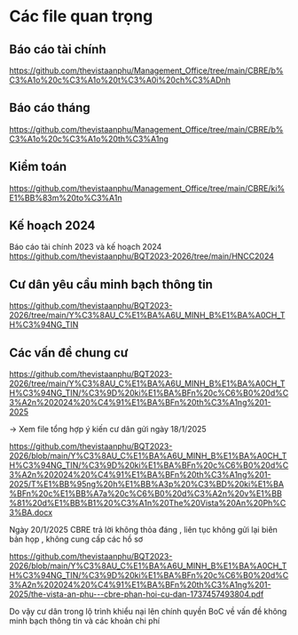 # Các file quan trọng
## Báo cáo tài chính 
https://github.com/thevistaanphu/Management_Office/tree/main/CBRE/b%C3%A1o%20c%C3%A1o%20t%C3%A0i%20ch%C3%ADnh

## Báo cáo tháng
https://github.com/thevistaanphu/Management_Office/tree/main/CBRE/b%C3%A1o%20c%C3%A1o%20th%C3%A1ng

## Kiểm toán
https://github.com/thevistaanphu/Management_Office/tree/main/CBRE/ki%E1%BB%83m%20to%C3%A1n

## Kế hoạch 2024
Báo cáo tài chính 2023 và kế hoạch 2024 
https://github.com/thevistaanphu/BQT2023-2026/tree/main/HNCC2024

## Cư dân yêu cầu minh bạch thông tin

https://github.com/thevistaanphu/BQT2023-2026/tree/main/Y%C3%8AU_C%E1%BA%A6U_MINH_B%E1%BA%A0CH_TH%C3%94NG_TIN

## Các vấn đề chung cư 

https://github.com/thevistaanphu/BQT2023-2026/tree/main/Y%C3%8AU_C%E1%BA%A6U_MINH_B%E1%BA%A0CH_TH%C3%94NG_TIN/%C3%9D%20ki%E1%BA%BFn%20c%C6%B0%20d%C3%A2n%202024%20%C4%91%E1%BA%BFn%20th%C3%A1ng%201-2025

-> Xem file tổng hợp ý kiến cư dân gửi ngày 18/1/2025 

https://github.com/thevistaanphu/BQT2023-2026/blob/main/Y%C3%8AU_C%E1%BA%A6U_MINH_B%E1%BA%A0CH_TH%C3%94NG_TIN/%C3%9D%20ki%E1%BA%BFn%20c%C6%B0%20d%C3%A2n%202024%20%C4%91%E1%BA%BFn%20th%C3%A1ng%201-2025/T%E1%BB%95ng%20h%E1%BB%A3p%20%C3%BD%20ki%E1%BA%BFn%20c%E1%BB%A7a%20c%C6%B0%20d%C3%A2n%20v%E1%BB%81%20d%E1%BB%B1%20%C3%A1n%20The%20Vista%20An%20Ph%C3%BA.docx

Ngày 20/1/2025 CBRE trả lời không thỏa đáng , liên tục không gửi lại biên bản họp , không cung cấp các hồ sơ 

https://github.com/thevistaanphu/BQT2023-2026/blob/main/Y%C3%8AU_C%E1%BA%A6U_MINH_B%E1%BA%A0CH_TH%C3%94NG_TIN/%C3%9D%20ki%E1%BA%BFn%20c%C6%B0%20d%C3%A2n%202024%20%C4%91%E1%BA%BFn%20th%C3%A1ng%201-2025/the-vista-an-phu---cbre-phan-hoi-cu-dan-1737457493804.pdf

Do vậy cư dân trong lộ trình khiểu nại lên chính quyền BoC về vấn đề không minh bạch thông tin và các khoản chi phí

